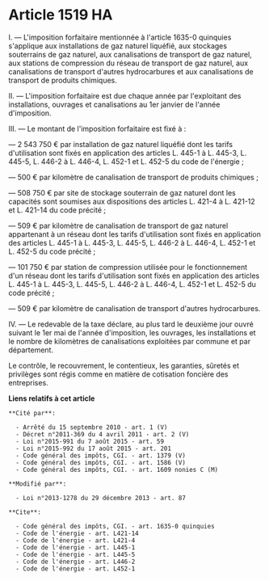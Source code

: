 # Article 1519 HA

I. ― L'imposition forfaitaire mentionnée à l'article 1635-0 quinquies s'applique aux installations de gaz naturel liquéfié,
aux stockages souterrains de gaz naturel, aux canalisations de transport de gaz naturel, aux stations de compression du
réseau de transport de gaz naturel, aux canalisations de transport d'autres hydrocarbures et aux canalisations de transport
de produits chimiques. 

II. ― L'imposition forfaitaire est due chaque année par l'exploitant des installations, ouvrages et canalisations au 1er
janvier de l'année d'imposition. 

III. ― Le montant de l'imposition forfaitaire est fixé à : 

― 2 543 750 € par installation de gaz naturel liquéfié dont les tarifs d'utilisation sont fixés en application des articles
L. 445-1 à L. 445-3, L. 445-5, L. 446-2 à L. 446-4, L. 452-1 et L. 452-5 du code de l'énergie ; 

― 500 € par kilomètre de canalisation de transport de produits chimiques ; 

― 508 750 € par site de stockage souterrain de gaz naturel dont les capacités sont soumises aux dispositions des articles L.
421-4 à L. 421-12 et L. 421-14 du code précité ; 

― 509 € par kilomètre de canalisation de transport de gaz naturel appartenant à un réseau dont les tarifs d'utilisation sont
fixés en application des articles L. 445-1 à L. 445-3, L. 445-5, L. 446-2 à L. 446-4, L. 452-1 et L. 452-5 du code précité ; 

― 101 750 € par station de compression utilisée pour le fonctionnement d'un réseau dont les tarifs d'utilisation sont fixés
en application des articles L. 445-1 à L. 445-3, L. 445-5, L. 446-2 à L. 446-4, L. 452-1 et L. 452-5 du code précité ; 

― 509 € par kilomètre de canalisation de transport d'autres hydrocarbures. 

IV. ― Le redevable de la taxe déclare, au plus tard le deuxième jour ouvré suivant le 1er mai de l'année d'imposition, les
ouvrages, les installations et le nombre de kilomètres de canalisations exploitées par commune et par département. 

Le contrôle, le recouvrement, le contentieux, les garanties, sûretés et privilèges sont régis comme en matière de cotisation
foncière des entreprises.

**Liens relatifs à cet article**

	**Cité par**:

	  - Arrêté du 15 septembre 2010 - art. 1 (V)
	  - Décret n°2011-369 du 4 avril 2011 - art. 2 (V)
	  - Loi n°2015-991 du 7 août 2015 - art. 59
	  - Loi n°2015-992 du 17 août 2015 - art. 201
	  - Code général des impôts, CGI. - art. 1379 (V)
	  - Code général des impôts, CGI. - art. 1586 (V)
	  - Code général des impôts, CGI. - art. 1609 nonies C (M)

	**Modifié par**:

	  - Loi n°2013-1278 du 29 décembre 2013 - art. 87

	**Cite**:

	  - Code général des impôts, CGI. - art. 1635-0 quinquies
	  - Code de l'énergie - art. L421-14
	  - Code de l'énergie - art. L421-4
	  - Code de l'énergie - art. L445-1
	  - Code de l'énergie - art. L445-5
	  - Code de l'énergie - art. L446-2
	  - Code de l'énergie - art. L452-1
